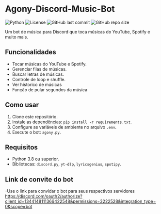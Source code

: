 # Agony-Discord-Music-Bot

![Python](https://img.shields.io/badge/Python-3.8%2B-blue)
![License](https://img.shields.io/badge/License-MIT-green)
![GitHub last commit](https://img.shields.io/github/last-commit/ArthurGueler-dev/Agony-Discord-Bot)
![GitHub repo size](https://img.shields.io/github/repo-size/ArthurGueler-dev/Agony-Discord-Bot)

Um bot de música para Discord que toca músicas do YouTube, Spotify e muito mais.

## Funcionalidades
- Tocar músicas do YouTube e Spotify.
- Gerenciar filas de músicas.
- Buscar letras de músicas.
- Controle de loop e shuffle.
- Ver historico de músicas
- Função de pular segundos da música

## Como usar
1. Clone este repositório.
2. Instale as dependências: `pip install -r requirements.txt`.
3. Configure as variáveis de ambiente no arquivo `.env`.
4. Execute o bot: `agony.py`.

## Requisitos
- Python 3.8 ou superior.
- Bibliotecas: `discord.py`, `yt-dlp`, `lyricsgenius`, `spotipy`.
  
## Link de convite do bot
-Use o link para convidar o bot para seus respectivos servidores
https://discord.com/oauth2/authorize?client_id=1344148111366422548&permissions=3222528&integration_type=0&scope=bot


